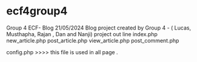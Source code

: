 # ecf4group4
Group 4 ECF- Blog 
21/05/2024 Blog project created by Group 4 - ( Lucas, Musthapha, Rajan , Dan and Nanji)
project out line 
index.php
new_article.php
post_article.php
view_article.php
post_comment.php

config.php >>>> this file is used in all page .